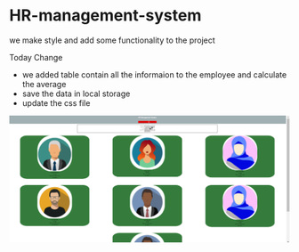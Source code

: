 # HR-management-system

we make style and add some functionality to the project  


Today Change 

* we added table contain all the informaion to the employee and calculate the average
* save the data in local storage 
* update the css file 

![image](./Photos/work1.png)
